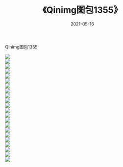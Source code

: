 ﻿---
layout: post
title:  《Qinimg图包1355》
date:   2021-05-16
img: http://imgx.orgx.ga/Qinimg图包/Qinimg图包1355/000.jpg
categories: [美女, 清纯, 唯美]
---

Qinimg图包1355

 ![](http://imgx.orgx.ga/Qinimg图包/Qinimg图包1355/001.jpg) <br>![](http://imgx.orgx.ga/Qinimg图包/Qinimg图包1355/002.jpg) <br>![](http://imgx.orgx.ga/Qinimg图包/Qinimg图包1355/003.jpg) <br>![](http://imgx.orgx.ga/Qinimg图包/Qinimg图包1355/004.jpg) <br>![](http://imgx.orgx.ga/Qinimg图包/Qinimg图包1355/005.jpg) <br>![](http://imgx.orgx.ga/Qinimg图包/Qinimg图包1355/006.jpg) <br>![](http://imgx.orgx.ga/Qinimg图包/Qinimg图包1355/007.jpg) <br>![](http://imgx.orgx.ga/Qinimg图包/Qinimg图包1355/008.jpg) <br>![](http://imgx.orgx.ga/Qinimg图包/Qinimg图包1355/009.jpg) <br>![](http://imgx.orgx.ga/Qinimg图包/Qinimg图包1355/010.jpg) <br>![](http://imgx.orgx.ga/Qinimg图包/Qinimg图包1355/011.jpg) <br>![](http://imgx.orgx.ga/Qinimg图包/Qinimg图包1355/012.jpg) <br>![](http://imgx.orgx.ga/Qinimg图包/Qinimg图包1355/013.jpg) <br>![](http://imgx.orgx.ga/Qinimg图包/Qinimg图包1355/014.jpg) <br>![](http://imgx.orgx.ga/Qinimg图包/Qinimg图包1355/015.jpg) <br>![](http://imgx.orgx.ga/Qinimg图包/Qinimg图包1355/016.jpg) <br>![](http://imgx.orgx.ga/Qinimg图包/Qinimg图包1355/017.jpg) <br>![](http://imgx.orgx.ga/Qinimg图包/Qinimg图包1355/018.jpg) <br>![](http://imgx.orgx.ga/Qinimg图包/Qinimg图包1355/019.jpg) <br>![](http://imgx.orgx.ga/Qinimg图包/Qinimg图包1355/020.jpg) <br>![](http://imgx.orgx.ga/Qinimg图包/Qinimg图包1355/021.jpg) <br>![](http://imgx.orgx.ga/Qinimg图包/Qinimg图包1355/022.jpg) <br>